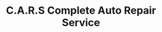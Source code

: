 ---
title: "C.A.R.S Complete Auto Repair Service"
url: /st-cloud/c-a-r-s-complete-auto-repair-service/
shop: Autowerkstatt
---